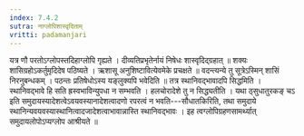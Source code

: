 ```yaml
---
index: 7.4.2
sutra: नाग्लोपिशास्वृदिताम्
vritti: padamanjari
---
```


 यत्र णौ परतोऽग्लोपस्तदिहाग्लोपि गृह्यते । दीव्यतिप्रभृतेर्नायं निषेधः शास्वृदिद्ग्रहात् ॥ शक्यः शासिग्रहोऽकर्तुमृदिदेष पठिष्यते । ऋशासू अनुशिष्टावित्येवमेके प्रचक्षते ॥ वदन्त्यन्ये तु सूत्रेऽस्मिन् शासिं निरनुबन्धकम् । पठन्तः प्रतिषेधोऽस्य यङ्लुक्यपि भवेदिति ॥ तत्र स्थानिवद्भावादपि सिद्धमिति । स्थानिवद्भावे हि सति ह्रस्वभाविन्युपधा न सम्भवति । हलचोरादेशे तु न सिद्ध्यतीति । यथा ठ्सुधातुरकङ् चऽ इति समुदायस्यादेशत्वेऽवयवस्यानादेशत्वादणो रपरत्वं न भवति---सौधातकिरिति, तथा समुदाये स्थानिन्यवयवस्यास्थानित्वादजादेशत्वाभावान्नास्ति स्थानिवद्भावः । इह त्वग्लोपिग्रहणसामर्थ्यात् समुदायलोपोऽप्यग्लोप आश्रीयते ॥